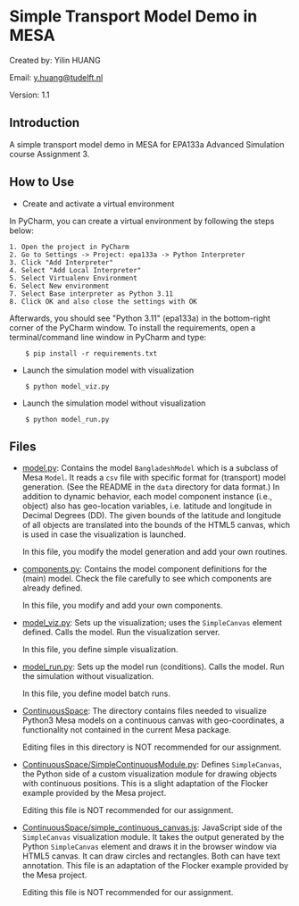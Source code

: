 # Simple Transport Model Demo in MESA

Created by:
Yilin HUANG

Email:
y.huang@tudelft.nl

Version:
1.1

## Introduction

A simple transport model demo in MESA for EPA133a Advanced Simulation course Assignment 3.

## How to Use

- Create and activate a virtual environment

In PyCharm, you can create a virtual environment by following the steps below:

    1. Open the project in PyCharm
    2. Go to Settings -> Project: epa133a -> Python Interpreter
    3. Click "Add Interpreter"
    4. Select "Add Local Interpreter"
    5. Select Virtualenv Environment
    6. Select New environment
    7. Select Base interpreter as Python 3.11
    8. Click OK and also close the settings with OK

Afterwards, you should see "Python 3.11" (epa133a) in the bottom-right corner of the PyCharm window.
To install the requirements, open a terminal/command line window in PyCharm and type:

```
    $ pip install -r requirements.txt
```

- Launch the simulation model with visualization

```
    $ python model_viz.py
```

- Launch the simulation model without visualization

```
    $ python model_run.py
```

## Files

- [model.py](model.py): Contains the model `BangladeshModel` which is a subclass of Mesa `Model`. It reads a `csv` file with specific format for (transport) model generation. (See the README in the `data` directory for data format.) In addition to dynamic behavior, each model component instance (i.e., object) also has geo-location variables, i.e. latitude and longitude in Decimal Degrees (DD). The given bounds of the latitude and longitude of all objects are translated into the bounds of the HTML5 canvas, which is used in case the visualization is launched.

  In this file, you modify the model generation and add your own routines.

- [components.py](components.py): Contains the model component definitions for the (main) model. Check the file carefully to see which components are already defined.

  In this file, you modify and add your own components.

- [model_viz.py](model_viz.py): Sets up the visualization; uses the `SimpleCanvas` element defined. Calls the model. Run the visualization server.

  In this file, you define simple visualization.

- [model_run.py](model_run.py): Sets up the model run (conditions). Calls the model. Run the simulation without visualization.

  In this file, you define model batch runs.

- [ContinuousSpace](ContinuousSpace): The directory contains files needed to visualize Python3 Mesa models on a continuous canvas with geo-coordinates, a functionality not contained in the current Mesa package.

  Editing files in this directory is NOT recommended for our assignment.

- [ContinuousSpace/SimpleContinuousModule.py](ContinuousSpace/SimpleContinuousModule.py): Defines `SimpleCanvas`, the Python side of a custom visualization module for drawing objects with continuous positions. This is a slight adaptation of the Flocker example provided by the Mesa project.

  Editing this file is NOT recommended for our assignment.

- [ContinuousSpace/simple_continuous_canvas.js](ContinuousSpace/simple_continuous_canvas.js): JavaScript side of the `SimpleCanvas` visualization module. It takes the output generated by the Python `SimpleCanvas` element and draws it in the browser window via HTML5 canvas. It can draw circles and rectangles. Both can have text annotation. This file is an adaptation of the Flocker example provided by the Mesa project.

  Editing this file is NOT recommended for our assignment.
